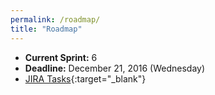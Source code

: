 ```yaml
---
permalink: /roadmap/
title: "Roadmap"
---
```


- **Current Sprint:** 6
- **Deadline:** December 21, 2016 (Wednesday)
- [JIRA Tasks](https://issues.jboss.org/secure/RapidBoard.jspa?rapidView=3626){:target="_blank"}
